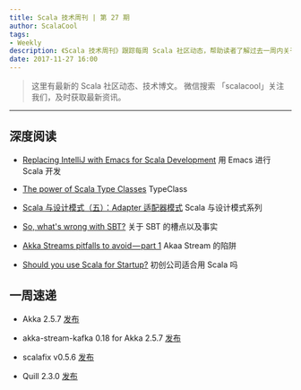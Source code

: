 ```yaml
---
title: Scala 技术周刊 | 第 27 期
author: ScalaCool
tags:
- Weekly
description: 《Scala 技术周刊》跟踪每周 Scala 社区动态，帮助读者了解过去一周内关于 Scala 发生的事情。
date: 2017-11-27 16:00
---
```


> 这里有最新的 Scala 社区动态、技术博文。
微信搜索 「scalacool」关注我们，及时获取最新资讯。

***

## 深度阅读

- [Replacing IntelliJ with Emacs for Scala Development](https://www.reddit.com/r/scala/comments/7dqtwc/replacing_intellij_with_emacs_for_scala/)
  用 Emacs 进行 Scala 开发

- [The power of Scala Type Classes](https://medium.com/@diego_pacheco/the-power-of-scala-type-classes-95fa61cd084d)
  TypeClass

- [Scala 与设计模式（五）：Adapter 适配器模式](http://localhost:4000/2017/11/scala-design-patterns-5/)
  Scala 与设计模式系列

- [So, what's wrong with SBT?](http://www.lihaoyi.com/post/SowhatswrongwithSBT.html)
  关于 SBT 的槽点以及事实

- [Akka Streams pitfalls to avoid — part 1](https://blog.softwaremill.com/akka-streams-pitfalls-to-avoid-part-1-75ef6403c6e6)
  Akaa Stream 的陷阱

- [Should you use Scala for Startup?](https://medium.com/@dreamtoipo/should-you-use-scala-for-startup-3085c750884)
  初创公司适合用 Scala 吗

## 一周速递

- Akka 2.5.7 [发布](https://t.co/uZkaye23vg)

- akka-stream-kafka 0.18 for Akka 2.5.7 [发布](https://doc.akka.io/docs/akka-stream-kafka/current/home.html)

- scalafix v0.5.6 [发布](https://github.com/scalacenter/scalafix/releases/tag/v0.5.6)

- Quill 2.3.0 [发布](https://github.com/getquill/quill/blob/master/CHANGELOG.md#230)